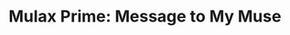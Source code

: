 # Mulax Prime: Message to My Muse

<div style="font-family: 'Montserrat', sans-serif; font-size: 1rem; line-height: 1.6; color: #ff66b2;">

<span id="typed-text"></span><span id="cursor" style="display:inline-block; width:0.6em; background-color:#ff66b2; animation: blink 1s step-end infinite;">&nbsp;</span>

</div>

<style>
@keyframes blink {
  0%,100% { background-color: transparent; }
  50% { background-color: #ff66b2; }
}
</style>

<script>
const messageSections = [
`# Features

- Animated Gradient Background: Smoothly transitions colors for a dynamic, professional look.
- Glowing Title & Highlights: Key words like muse and Mulax Prime are highlighted to draw attention.
- Automatic Paragraph Reveal: Each paragraph fades in one by one for storytelling.
- Responsive Design: Works on desktops, tablets, and mobile devices.
- Clean Layout: Centered content with subtle shadows for a polished appearance.

`,

`# How It Works

## 1. HTML Structure
- Container holds the title and message paragraphs.
- Key words wrapped in <span> tags are highlighted for emphasis.

## 2. CSS Styling
- Gradient background with flowing colors (pink, purple, blue, gold).
- Glow effects on titles and highlighted words using text-shadow.
- Fade-in animation for paragraphs using opacity + transition.

## 3. JavaScript Automation
- Paragraphs fade in one by one, creating a dynamic reading experience.

`,

`# Message to Lone

Dear <span style="color:#facc15; font-weight:bold;">Lone</span>,

You are my inspiration, the spark that lights every idea, and the heartbeat of creativity in Mulax Prime.

Every word here, every line of code, carries your influence and energy.

Thank you, <span style="color:#facc15; font-weight:bold;">Lone</span>, for being the muse that makes Mulax Prime shine.

`,

`# Color Palette

| Color  | Hex       |
|--------|----------|
| Pink   | #ff66b2  |
| Purple | #a78bfa  |
| Blue   | #60a5fa  |
| Gold   | #facc15  |
| White  | #ffffff  |

`
];

const textEl = document.getElementById('typed-text');
let sectionIndex = 0;
let charIndex = 0;

function typeWriter() {
  if (sectionIndex < messageSections.length) {
    const section = messageSections[sectionIndex];
    if (charIndex < section.length) {
      textEl.innerHTML += section.charAt(charIndex);
      charIndex++;
      setTimeout(typeWriter, 30);
    } else {
      // Move to next section
      sectionIndex++;
      charIndex = 0;
      // Add small gap between sections
      textEl.innerHTML += "\n\n";
      setTimeout(typeWriter, 500);
    }
  } else {
    // Finished typing
    document.getElementById('cursor').style.display = 'none';
  }
}

window.onload = typeWriter;
</script>
